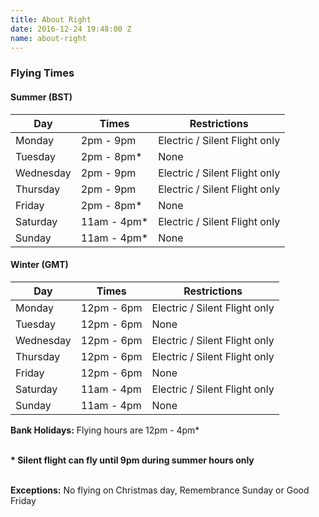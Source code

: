 ```yaml
---
title: About Right
date: 2016-12-24 19:48:00 Z
name: about-right
---
```


<h3>Flying Times</h3>

<h4>Summer (BST)</h4>
<table class="table table-striped">
    <thead>
    <tr>
        <th>Day</th>
        <th>Times</th>
        <th>Restrictions</th>
    </tr>
    </thead>
    <tbody>
    <tr>
        <td>Monday</td>
        <td>2pm - 9pm</td>
        <td>Electric / Silent Flight only</td>
    </tr>
    <tr>
        <td>Tuesday</td>
        <td>2pm - 8pm*</td>
        <td>None</td>
    </tr>
    <tr>
        <td>Wednesday</td>
        <td>2pm - 9pm</td>
        <td>Electric / Silent Flight only</td>
    </tr>
    <tr>
        <td>Thursday</td>
        <td>2pm - 9pm</td>
        <td>Electric / Silent Flight only</td>
    </tr>
    <tr>
        <td>Friday</td>
        <td>2pm - 8pm*</td>
        <td>None</td>
    </tr>
    <tr>
        <td>Saturday</td>
        <td>11am - 4pm*</td>
        <td>Electric / Silent Flight only</td>
    </tr>
    <tr>
        <td>Sunday</td>
        <td>11am - 4pm*</td>
        <td>None</td>
    </tr>
    </tbody>
</table>


<h4>Winter (GMT)</h4>
<table class="table table-striped">
    <thead>
    <tr>
        <th>Day</th>
        <th>Times</th>
        <th>Restrictions</th>
    </tr>
    </thead>
    <tbody>
    <tr>
        <td>Monday</td>
        <td>12pm - 6pm</td>
        <td>Electric / Silent Flight only</td>
    </tr>
    <tr>
        <td>Tuesday</td>
        <td>12pm - 6pm</td>
        <td>None</td>
    </tr>
    <tr>
        <td>Wednesday</td>
        <td>12pm - 6pm</td>
        <td>Electric / Silent Flight only</td>
    </tr>
    <tr>
        <td>Thursday</td>
        <td>12pm - 6pm</td>
        <td>Electric / Silent Flight only</td>
    </tr>
    <tr>
        <td>Friday</td>
        <td>12pm - 6pm</td>
        <td>None</td>
    </tr>
    <tr>
        <td>Saturday</td>
        <td>11am - 4pm</td>
        <td>Electric / Silent Flight only</td>
    </tr>
    <tr>
        <td>Sunday</td>
        <td>11am - 4pm</td>
        <td>None</td>
    </tr>
    </tbody>
</table>
<b>Bank Holidays:</b> Flying hours are 12pm - 4pm*

<br><b>* Silent flight can fly until 9pm during summer hours only</b>

<br><b>Exceptions:</b> No flying on Christmas day, Remembrance Sunday or Good Friday <br>
